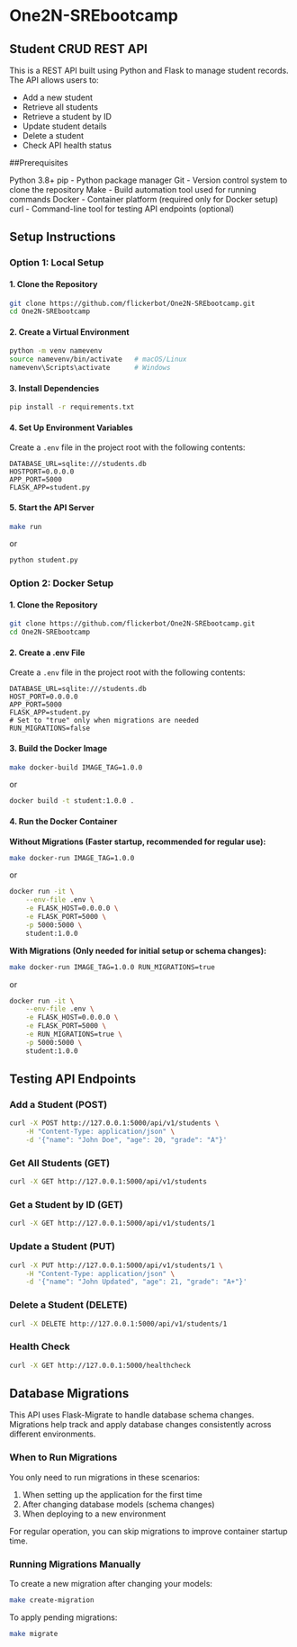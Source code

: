 # One2N-SREbootcamp

## Student CRUD REST API

This is a REST API built using Python and Flask to manage student records. The API allows users to:

- Add a new student
- Retrieve all students
- Retrieve a student by ID
- Update student details
- Delete a student
- Check API health status


##Prerequisites

Python 3.8+ 
pip - Python package manager
Git - Version control system to clone the repository
Make - Build automation tool used for running commands
Docker - Container platform (required only for Docker setup)
curl - Command-line tool for testing API endpoints (optional)




## Setup Instructions

### **Option 1: Local Setup**

#### **1. Clone the Repository**

```bash
git clone https://github.com/flickerbot/One2N-SREbootcamp.git
cd One2N-SREbootcamp
```

#### **2. Create a Virtual Environment**
```bash
python -m venv namevenv
source namevenv/bin/activate   # macOS/Linux
namevenv\Scripts\activate      # Windows
```

#### **3. Install Dependencies**
```bash
pip install -r requirements.txt
```

#### **4. Set Up Environment Variables**
Create a `.env` file in the project root with the following contents:
```
DATABASE_URL=sqlite:///students.db
HOSTPORT=0.0.0.0
APP_PORT=5000
FLASK_APP=student.py
```

#### **5. Start the API Server**
```bash
make run
```
or
```bash
python student.py
```

### **Option 2: Docker Setup**

#### **1. Clone the Repository**
```bash
git clone https://github.com/flickerbot/One2N-SREbootcamp.git
cd One2N-SREbootcamp
```

#### **2. Create a .env File**
Create a `.env` file in the project root with the following contents:
```
DATABASE_URL=sqlite:///students.db
HOST_PORT=0.0.0.0
APP_PORT=5000
FLASK_APP=student.py
# Set to "true" only when migrations are needed
RUN_MIGRATIONS=false
```

#### **3. Build the Docker Image**
```bash
make docker-build IMAGE_TAG=1.0.0
```
or
```bash
docker build -t student:1.0.0 .
```

#### **4. Run the Docker Container**

**Without Migrations (Faster startup, recommended for regular use):**
```bash
make docker-run IMAGE_TAG=1.0.0
```
or
```bash
docker run -it \
    --env-file .env \
    -e FLASK_HOST=0.0.0.0 \
    -e FLASK_PORT=5000 \
    -p 5000:5000 \
    student:1.0.0
```

**With Migrations (Only needed for initial setup or schema changes):**
```bash
make docker-run IMAGE_TAG=1.0.0 RUN_MIGRATIONS=true
```
or
```bash
docker run -it \
    --env-file .env \
    -e FLASK_HOST=0.0.0.0 \
    -e FLASK_PORT=5000 \
    -e RUN_MIGRATIONS=true \
    -p 5000:5000 \
    student:1.0.0
```


## Testing API Endpoints

### **Add a Student (POST)**
```bash
curl -X POST http://127.0.0.1:5000/api/v1/students \
    -H "Content-Type: application/json" \
    -d '{"name": "John Doe", "age": 20, "grade": "A"}'
```

### **Get All Students (GET)**
```bash
curl -X GET http://127.0.0.1:5000/api/v1/students
```

### **Get a Student by ID (GET)**
```bash
curl -X GET http://127.0.0.1:5000/api/v1/students/1
```

### **Update a Student (PUT)**
```bash
curl -X PUT http://127.0.0.1:5000/api/v1/students/1 \
    -H "Content-Type: application/json" \
    -d '{"name": "John Updated", "age": 21, "grade": "A+"}'
```

### **Delete a Student (DELETE)**
```bash
curl -X DELETE http://127.0.0.1:5000/api/v1/students/1
```

### **Health Check**
```bash
curl -X GET http://127.0.0.1:5000/healthcheck
```

## Database Migrations

This API uses Flask-Migrate to handle database schema changes. Migrations help track and apply database changes consistently across different environments.

### When to Run Migrations

You only need to run migrations in these scenarios:
1. When setting up the application for the first time
2. After changing database models (schema changes)
3. When deploying to a new environment

For regular operation, you can skip migrations to improve container startup time.

### Running Migrations Manually

To create a new migration after changing your models:
```bash
make create-migration
```

To apply pending migrations:
```bash
make migrate
```
